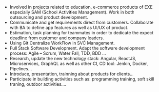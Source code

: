 - Involved in projects related to education, e-commerce products of EXE especially SAM (School Activities Management). Work in both outsourcing and product development.
- Communicate and get requirements direct from customers. Collaborate with BA to define app features as well as UI/UX of
product.
- Estimation, task planning for teammates in order to dedicate the expect deadline from customer and
company leaders.
- Using Git Centralize WorkFlow in SVC Management.
- Full Stack Software Development. Adapt the software development process: Agile – Scrum, Water Fall, TDD, BDD …
- Research, update the new technology stack: Angular, ReactJS, Microservices, GraphQL as well as other CI, CD tool: Jenkin, Docker, Pipelines…
- Introduce, presentation, trainning about products for clients…
- Participate in building activities such as: programming training, soft skill traning, outdoor activities….